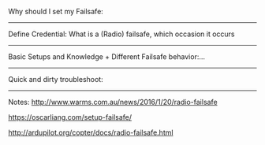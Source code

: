 Why should I set my Failsafe:
___
Define Credential: What is a (Radio) failsafe, which occasion it occurs
___
Basic Setups and Knowledge + Different Failsafe behavior:...
___
Quick and dirty troubleshoot:
___


Notes:
http://www.warms.com.au/news/2016/1/20/radio-failsafe

https://oscarliang.com/setup-failsafe/

http://ardupilot.org/copter/docs/radio-failsafe.html